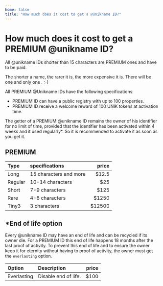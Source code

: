 ```yaml
---
home: false
title: "How much does it cost to get a @unikname ID?"
---
```


# How much does it cost to get a PREMIUM @unikname ID?

All @unikname IDs shorter than 15 characters are PREMIUM ones and have to be paid. 

The shorter a name, the rarer it is, the more expensive it is. There will be one and only one <un id="@bob"/>. :-) 

All PREMIUM @Unikname IDs have the following specifications: 
- PREMIUM ID can have a public registry with up to 100 properties. 
- PREMIUM ID receive a welcome reward of 100 UNIK tokens at activation time.

The getter of a PREMIUM @unikname ID remains the owner of his identifier for no limit of time, provided that the identifier has been activated within 4 weeks and it used regularly*. So it is recommended to activate it as soon as you get it.

## PREMIUM

| Type | specifications | price |
| :- | :- | -: |
| Long | 15 characters and more | $12.5 |
| Regular | 10-14 characters | $25 |
| Short | 7-9 characters | $125 |
| Rare | 4-6 characters | $1250 |
| Tiny3 | 3 characters | $12500 |

## *End of life option

Every @unikname ID may have an end of life and can be recycled if its owner die. For a PREMIUM ID this end of life happens 18 months after the last proof of activity. To prevent this end of life and to ensure the owner keep it for eternity without having to proof of activity, the owner must get the `everlasting` option.

| Option | Description | price |
| :- | :- | -: |
| Everlasting  | Disable end of life. | $100 |
